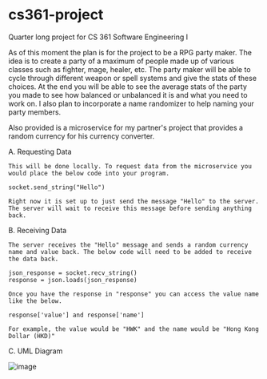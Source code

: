 # cs361-project
Quarter long project for CS 361 Software Engineering I

As of this moment the plan is for the project to be a RPG party maker. The idea is to create a party of a maximum of people made up of various classes such as fighter, mage, healer, etc. The party maker will be able to cycle through different weapon or spell systems and give the stats of these choices. At the end you will be able to see the average stats of the party you made to see how balanced or unbalanced it is and what you need to work on. I also plan to incorporate a name randomizer to help naming your party members.

Also provided is a microservice for my partner's project that provides a random currency for his currency converter. 

A. Requesting Data

    This will be done locally. To request data from the microservice you would place the below code into your program. 
    
    socket.send_string("Hello")
    
    Right now it is set up to just send the message "Hello" to the server. The server will wait to receive this message before sending anything back.
    
B. Receiving Data

    The server receives the "Hello" message and sends a random currency name and value back. The below code will need to be added to receive the data back.
    
    json_response = socket.recv_string()
    response = json.loads(json_response)
    
    Once you have the response in "response" you can access the value name like the below.
    
    response['value'] and response['name']

    For example, the value would be "HWK" and the name would be "Hong Kong Dollar (HKD)"

C. UML Diagram

![image](https://github.com/njbrunette/cs361-project/assets/89284172/4dc5eb0f-fd73-425a-b761-e514a184a8ea)

    
